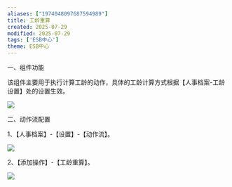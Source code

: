 ```yaml
---
aliases: ["1974048097687594989"]
title: 工龄重算
created: 2025-07-29
modified: 2025-07-29
tags: ['ESB中心']
theme: ESB中心
---
```


一、组件功能

该组件主要用于执行计算工龄的动作，具体的工龄计算方式根据【人事档案-工龄设置】处的设置生效。

![](https://myhelpdoc.oss-cn-heyuan.aliyuncs.com/mdimages/8b7287881c821c5edb6d41dc2fc56301.jpg)

二、动作流配置

1、【人事档案】-【设置】-【动作流】。

![](https://myhelpdoc.oss-cn-heyuan.aliyuncs.com/mdimages/6e52ad8aebe05c8a3f48fe5f319f4e8b.jpg)

2、【添加操作】-【工龄重算】。

![](https://myhelpdoc.oss-cn-heyuan.aliyuncs.com/mdimages/1b48f12ee804922b7a45eb078db4d821.jpg)

